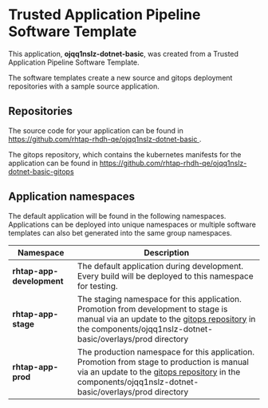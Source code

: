 # Trusted Application Pipeline Software Template

This application, **ojqq1nslz-dotnet-basic**, was created from a Trusted Application Pipeline Software Template.

The software templates create a new source and gitops deployment repositories with a sample source application. 

## Repositories

The source code for your application can be found in [https://github.com/rhtap-rhdh-qe/ojqq1nslz-dotnet-basic ](https://github.com/rhtap-rhdh-qe/ojqq1nslz-dotnet-basic ).
 
The gitops repository, which contains the kubernetes manifests for the application can be found in 
[https://github.com/rhtap-rhdh-qe/ojqq1nslz-dotnet-basic-gitops ](https://github.com/rhtap-rhdh-qe/ojqq1nslz-dotnet-basic-gitops ) 

## Application namespaces 

The default application will be found in the following namespaces. Applications can be deployed into unique namespaces or multiple software templates can also bet generated into the same group namespaces.  

|  Namespace   |  Description   |  
| -------- | -------- |   
| **rhtap-app-development** | The default application during development. Every build will be deployed to this namespace for testing. | 
| **rhtap-app-stage** | The staging namespace for this application. Promotion from development to stage is manual via an update to the [gitops repository](https://github.com/rhtap-rhdh-qe/ojqq1nslz-dotnet-basic-gitops ) in the components/ojqq1nslz-dotnet-basic/overlays/prod directory |  
| **rhtap-app-prod** | The production namespace for this application. Promotion from stage to production is manual via an update to the [gitops repository](https://github.com/rhtap-rhdh-qe/ojqq1nslz-dotnet-basic-gitops ) in the components/ojqq1nslz-dotnet-basic/overlays/prod directory | 